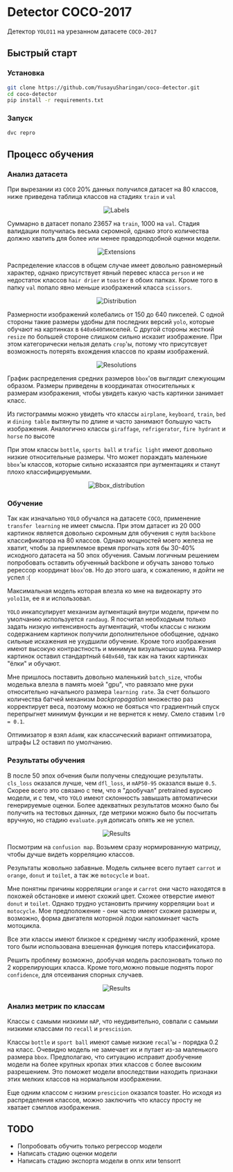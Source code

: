 # Detector COCO-2017

Детектор `YOLO11` на урезанном датасете `COCO-2017`

## Быстрый старт

### Установка

```Bash
git clone https://github.com/YusayuSharingan/coco-detector.git
cd сoco-detector
pip install -r requirements.txt
```

### Запуск

```Bash
dvc repro
```


## Процесс обучения

### Анализ датасета

При вырезании из `COCO` 20% данных получился датасет на 80 классов, ниже приведена таблица классов на стадиях `train` и `val` 

<p align="center">
    <img src="assets/class_labels.jpg" alt="Labels">
</p>

Суммарно в датасет попало 23657 на `train`, 1000 на  `val`. Стадия валидации получилась весьма скромной, однако этого количества должно хватить для более или менее правдоподобной оценки модели.

<p align="center">
    <img src="assets/amount_images.jpg" alt="Extensions">
</p>

Распределение классов в общем случае имеет довольно равномерный характер, однако присутствует явный перевес класса `person` и не недостаток классов `hair drier` и `toaster` в обоих папках. Кроме того в папку `val` попало явно меньше изображений класса `scissors`.

<p align="center">
    <img src="assets/distribution_classes.jpg" alt="Distribution">
</p>


Размерности изображений колебались от 150 до 640 пикселей. С одной стороны такие размеры удобны для последних версий `yolo`, которые обучают на картинках в `640x640`пикселей. С другой стороны жесткий `resize` по большей стороне слишком сильно исказит изображение. При этом категорически нельзя делать `crop`'ы, потому что присутсвует возможность потерять вхождения классов по краям изображений.

<p align="center">
    <img src="assets/resolutions.jpg" alt="Resolutions">
</p>

График распределения средних размеров `bbox`'ов выглядит слежующим образом. Размеры приведены в координатах относительных к размерам изображения, чтобы увидеть какую часть картинки занимает класс.

Из гистограммы можно увидеть что классы `airplane`, `keyboard`, `train`, `bed` и `dining table` вытянуты по длине и часто занимают большую часть изображения.
Аналогично классы `giraffage`, `refrigerator`, `fire hydrant` и `horse` по высоте

При этом классы `bottle`, `sports ball` и `trafic light` имеют довольно низкие относительные размеры. Что может пораждать маленькие `bbox`'ы классов, которые сильно исказаятся при аугментациях и станут плохо классифицируемыми.

<p align="center">
    <img src="assets/distribution_bboxes.jpg" alt="Bbox_distribution">
</p>


### Обучение

Так как изначально `YOLO` обучался на датасете `COCO`, применение `transfer learning` не имеет смысла. При этом датасет из 20 000 картинок является довольно скромным для обучения с нуля `backbone` классификатора на 80 классов. Однако мощностей моего железа не хватит, чтобы за приемлемое время прогнать хотя бы 30-40% исходного датасета на 50 эпох обучения. Самым логичным решением попробовать оставить обученный backbone и обучать заново только ререссор координат `bbox`'ов. Но до этого шага, к сожалению, я дойти не успел :(

Максимальная модель которая влезла ко мне на видеокарту это `yolo11m`, ее я и использовал.

`YOLO` инкапсулирует механизм аугментаций  внутри модели, причем по умолчанию используется `randaug`. Я посчитал необходмым только задать низкую интенсивность аугментаций, чтобы классы с низким содержанием картинок получили дополнительное обобщение, однако сильные искажения не ухудшили обучение. Кроме того изображения имеют высокую контрастность и минимум визуальношо шума.
Размер картинок оставил стандартный `640x640`, так как на таких картинках "ёлки" и обучают.

Мне пришлось поставить довольно маленький `batch_size`, чтобы моделька влезла в память моей "gpu", что равязало мне руки относительно начального размера `learning rate`. За счет большого количества батчей механизм *backpropagation* множество раз корректирует веса, поэтому можно не бояться что градиентный спуск перепрыгнет минимум функции и не вернется к нему. Смело ставим `lr0 = 0.1`.

Оптимизатор я взял `AdamW`, как классический вариант оптимизатора, штрафы L2 оставил по умолчанию.

### Результаты обучения


В после 50 эпох обчения были получены следующие результаты. `cls_loss` оказался лучше, чем `dfl_loss`, и `mAP50-95` оказался выше `0.5`. Скорее всего это связано с тем, что я "дообучал" pretrained вурсию модели, и с тем, что `YOLO` имеют склонность завышать автоматически генерируемые оценки. Более адекватных результатов можно было бы получить на тестовых данных, где метрики можно было бы посчитать вручную, но стадию `evaluate.py`я дописать опять же не успел.

<p align="center">
    <img src="logging/results.png" alt="Results">
</p>


Посмотрим на `confusion map`. Возьмем сразу нормированную матрицу, чтобы дучше видеть корреляцию классов.

Результаты жовольно забавные. Модель сильнее всего путает `carrot` и `orange`, `donut` и `toilet`, а так же `motocycle` и `boat`.

Мне понятны причины корреляции `orange` и `carrot` они часто находятся в похожей обстановке и имеют схожий цвет. Схожее отверстие имеют `donut` и `toilet`. Однако трудно установить причину корреляции `boat` и `motocycle`. Мое предположение - они часто имеют схожие размеры и, возможно, форма двигателя моторной лодки напоминает часть мотоцикла.

Все эти классы имеют близкое к среднему числу изображений, кроме того были использована взешенная функция потерь классификатора.

Решить проблему возможно, дообучая модель распозновать только по 2 коррелирующих класса. Кроме того,можно повыше поднять порог `confidence`, для отсеивания спорных случаев.  

<p align="center">
    <img src="logging/confusion_matrix_normalized.png" alt="Results">
</p>

### Анализ метрик по классам

Классы с самыми низкими `mAP`, что неудивительно, совпали с самыми низкими классами по `recall` и `prescision`.

Классы `bottle` и `sport ball` имеют самые низкие `recal`'ы - порядка 0.2 на класс. Очевидно модель не замечает их и путает из-за маленького размера `bbox`. Предполагаю, что ситуацию исправит дообучение модели на более крупных кропах этих классов с более высоким разрешением. Это поможет модели впоследствии 
находить признаки этих мелких классов на нормальном изображении.

Еще одним классом с низким `prescicion` оказался  toaster. Но исходя из распределения классов, можно заключить что классу просту не хватает сэмплов изображения.


## TODO

- Попробовать обучить только регрессор модели
- Написать стадию оценки модели
- Написать стадию экспорта модели в onnx или tensorrt
